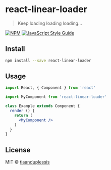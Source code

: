 # react-linear-loader

> Keep loading loading loading...

[![NPM](https://img.shields.io/npm/v/react-linear-loader.svg)](https://www.npmjs.com/package/react-linear-loader) [![JavaScript Style Guide](https://img.shields.io/badge/code_style-standard-brightgreen.svg)](https://standardjs.com)

## Install

```bash
npm install --save react-linear-loader
```

## Usage

```jsx
import React, { Component } from 'react'

import MyComponent from 'react-linear-loader'

class Example extends Component {
  render () {
    return (
      <MyComponent />
    )
  }
}
```

## License

MIT © [tiaanduplessis](https://github.com/tiaanduplessis)
